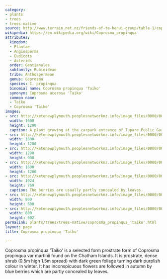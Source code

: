 ```yaml
---
category:
- plants
- trees
- trees-native
source: http://www.terrain.net.nz/friends-of-te-henui-group/table-1/coprosma-propinqua-taiko-coprosma-taiko.html
wikipedia: https://en.wikipedia.org/wiki/Coprosma_propinqua
attributes:
  kingdom:
  - Plantae
  - Angiosperms
  - Eudicots
  - Asterids
  order: Gentianales
  subfamily: Rubioideae
  tribe: Anthospermeae
  genus: Coprosma
  species: C. propinqua
  binomial name: Coprosma propinqua 'Taiko'
  synonym: Coprosma acerosa 'Taiko'
  common name:
  - Taiko
  - Coprosma 'Taiko'
images:
- src: http://ketenewplymouth.peoplesnetworknz.info/image_files/0000/0011/4748/1-Coprosma_propinqua__Taiko_.___1_.JPG
  width: 1600
  height: 1200
  caption: A plant growing at the carpark entrance of Tupare Public Gardens, New Plymouth.
- src: http://ketenewplymouth.peoplesnetworknz.info/image_files/0000/0011/4753/1-Coprosma_propinqua__Taiko_.___2_.JPG
  width: 1600
  height: 1200
- src: http://ketenewplymouth.peoplesnetworknz.info/image_files/0000/0004/7124/Coprosma_propinqua__Taiko_.JPG
  width: 1200
  height: 900
- src: http://ketenewplymouth.peoplesnetworknz.info/image_files/0000/0011/4743/1-Coprosma_propinqua__Taiko_.__.JPG
  width: 1600
  height: 1200
- src: http://ketenewplymouth.peoplesnetworknz.info/image_files/0000/0009/2043/Coprosma_propinqua__Taiko___Coprosma__Taiko__-002.JPG
  width: 1024
  height: 769
  caption: The berries are usually partly concealed by leaves.
- src: http://ketenewplymouth.peoplesnetworknz.info/image_files/0000/0009/2038/Coprosma_propinqua__Taiko___Coprosma__Taiko__-004.JPG
  width: 800
  height: 600
- src: http://ketenewplymouth.peoplesnetworknz.info/image_files/0000/0006/1934/Coprosma_taiko.JPG
  width: 800
  height: 602
permalink: plants/trees/trees-native/coprosma_propinqua_'taiko'.html
layout: page
title: Coprosma propinqua 'Taiko'

---
```

Coprosma propinqua 'Taiko' is a selected form prostrate form of Coprosma propinqua var martinii found on the Chatham Islands. It is prostrate, dense shrub (0.5m high 1.5m spread) with dark green foliage turning dark purplish colour in winter. It has inconspicuous flowers are followed in autumn by blue berries which are partly concealed by leaves.

